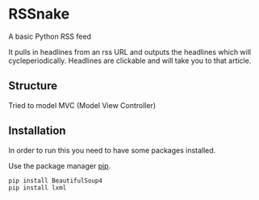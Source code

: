 # RSSnake
A basic Python RSS feed

It pulls in headlines from an rss URL and outputs the headlines which will cycleperiodically. Headlines are clickable and will take you to that article. 

## Structure

Tried to model MVC (Model View Controller)

## Installation

In order to run this you need to have some packages installed.

Use the package manager [pip](https://pip.pypa.io/en/stable/).

```bash
pip install BeautifulSoup4
pip install lxml
```
